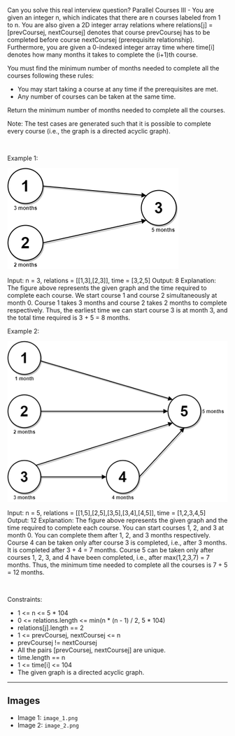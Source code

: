 Can you solve this real interview question? Parallel Courses III - You are given an integer n, which indicates that there are n courses labeled from 1 to n. You are also given a 2D integer array relations where relations[j] = [prevCoursej, nextCoursej] denotes that course prevCoursej has to be completed before course nextCoursej (prerequisite relationship). Furthermore, you are given a 0-indexed integer array time where time[i] denotes how many months it takes to complete the (i+1)th course.

You must find the minimum number of months needed to complete all the courses following these rules:

 * You may start taking a course at any time if the prerequisites are met.
 * Any number of courses can be taken at the same time.

Return the minimum number of months needed to complete all the courses.

Note: The test cases are generated such that it is possible to complete every course (i.e., the graph is a directed acyclic graph).

 

Example 1:

![Example 1](./image_1.png)


Input: n = 3, relations = [[1,3],[2,3]], time = [3,2,5]
Output: 8
Explanation: The figure above represents the given graph and the time required to complete each course. 
We start course 1 and course 2 simultaneously at month 0.
Course 1 takes 3 months and course 2 takes 2 months to complete respectively.
Thus, the earliest time we can start course 3 is at month 3, and the total time required is 3 + 5 = 8 months.


Example 2:

![Example 2](./image_2.png)


Input: n = 5, relations = [[1,5],[2,5],[3,5],[3,4],[4,5]], time = [1,2,3,4,5]
Output: 12
Explanation: The figure above represents the given graph and the time required to complete each course.
You can start courses 1, 2, and 3 at month 0.
You can complete them after 1, 2, and 3 months respectively.
Course 4 can be taken only after course 3 is completed, i.e., after 3 months. It is completed after 3 + 4 = 7 months.
Course 5 can be taken only after courses 1, 2, 3, and 4 have been completed, i.e., after max(1,2,3,7) = 7 months.
Thus, the minimum time needed to complete all the courses is 7 + 5 = 12 months.


 

Constraints:

 * 1 <= n <= 5 * 104
 * 0 <= relations.length <= min(n * (n - 1) / 2, 5 * 104)
 * relations[j].length == 2
 * 1 <= prevCoursej, nextCoursej <= n
 * prevCoursej != nextCoursej
 * All the pairs [prevCoursej, nextCoursej] are unique.
 * time.length == n
 * 1 <= time[i] <= 104
 * The given graph is a directed acyclic graph.

---

## Images

- Image 1: `image_1.png`
- Image 2: `image_2.png`
